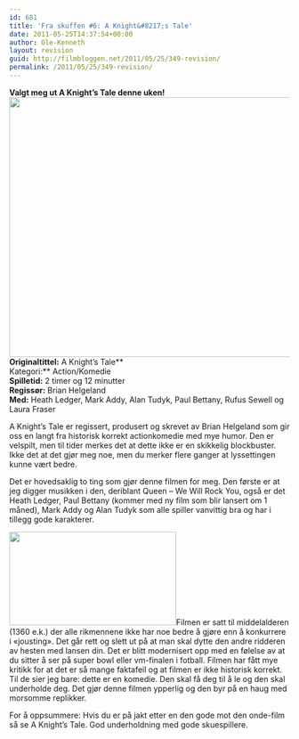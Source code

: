 ```yaml
---
id: 681
title: 'Fra skuffen #6: A Knight&#8217;s Tale'
date: 2011-05-25T14:37:54+00:00
author: Ole-Kenneth
layout: revision
guid: http://filmbloggen.net/2011/05/25/349-revision/
permalink: /2011/05/25/349-revision/
---
```

**Valgt meg ut A Knight&#8217;s Tale denne uken!**  
[<img class="alignnone size-medium wp-image-353" src="http://filmbloggen.webalive.no/files/2011/05/a-knights-tale-2.jpg?w=300" alt="" width="624" height="467" />](http://filmbloggen.webalive.no/files/2011/05/a-knights-tale-2.jpg)  
**Originaltittel:** A Knight&#8217;s Tale**  
Kategori:** Action/Komedie  
**Spilletid:** 2 timer og 12 minutter  
**Regissør:** Brian Helgeland  
**Med:** Heath Ledger, Mark Addy, Alan Tudyk, Paul Bettany, Rufus Sewell og Laura Fraser

A Knight&#8217;s Tale er regissert, produsert og skrevet av Brian Helgeland som gir oss en langt fra historisk korrekt actionkomedie med mye humor. Den er velspilt, men til tider merkes det at dette ikke er en skikkelig blockbuster. Ikke det at det gjør meg noe, men du merker flere ganger at lyssettingen kunne vært bedre.

Det er hovedsaklig to ting som gjør denne filmen for meg. Den første er at jeg digger musikken i den, deriblant Queen &#8211; We Will Rock You, også er det Heath Ledger, Paul Bettany (kommer med ny film som blir lansert om 1 måned), Mark Addy og Alan Tudyk som alle spiller vanvittig bra og har i tillegg gode karakterer.

[<img class="alignleft size-medium wp-image-354" src="http://filmbloggen.webalive.no/files/2011/05/a_knights_tale.jpg?w=300" alt="" width="300" height="168" />](http://filmbloggen.webalive.no/files/2011/05/a_knights_tale.jpg)Filmen er satt til middelalderen (1360 e.k.) der alle rikmennene ikke har noe bedre å gjøre enn å konkurrere i &laquo;jousting&raquo;. Det går rett og slett ut på at man skal dytte den andre ridderen av hesten med lansen din. Det er blitt modernisert opp med en følelse av at du sitter å ser på super bowl eller vm-finalen i fotball. Filmen har fått mye kritikk for at det er så mange faktafeil og at filmen er ikke historisk korrekt. Til de sier jeg bare: dette er en komedie. Den skal få deg til å le og den skal underholde deg. Det gjør denne filmen ypperlig og den byr på en haug med morsomme replikker.

For å oppsummere: Hvis du er på jakt etter en den gode mot den onde-film så se A Knight&#8217;s Tale. God underholdning med gode skuespillere.
